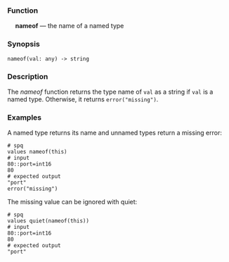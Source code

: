 ### Function

&emsp; **nameof** &mdash; the name of a named type

### Synopsis

```
nameof(val: any) -> string
```

### Description

The _nameof_ function returns the type name of `val` as a string if `val` is a named type.
Otherwise, it returns `error("missing")`.

### Examples

A named type returns its name and unnamed types return a missing error:
```mdtest-spq
# spq
values nameof(this)
# input
80::port=int16
80
# expected output
"port"
error("missing")
```

The missing value can be ignored with quiet:
```mdtest-spq
# spq
values quiet(nameof(this))
# input
80::port=int16
80
# expected output
"port"
```
